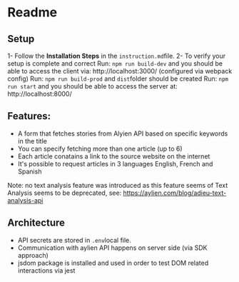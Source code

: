 # Readme

## Setup

1- Follow the **Installation Steps** in the `instruction.md`file.
2- To verify your setup is complete and correct
Run: `npm run build-dev` and you should be able to access the client via: http://localhost:3000/ (configured via webpack config)
Run: `npm run build-prod` and `dist`folder should be created
Run: `npm run start` and you should be able to access the server at: http://localhost:8000/

## Features:

- A form that fetches stories from Alyien API based on specific keywords in the title
- You can specify fetching more than one article (up to 6)
- Each article conatains a link to the source website on the internet
- It's possible to request articles in 3 languages English, French and Spanish

Note: no text analysis feature was introduced as this feature seems of Text Analysis seems to be deprecated, see: https://aylien.com/blog/adieu-text-analysis-api

## Architecture

- API secrets are stored in `.env`local file.
- Communication with aylien API happens on server side (via SDK approach)
- jsdom package is installed and used in order to test DOM related interactions via jest
